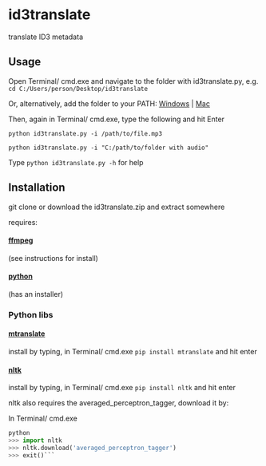 # id3translate
translate ID3 metadata

## Usage

Open Terminal/ cmd.exe and navigate to the folder with id3translate.py, e.g. `cd C:/Users/person/Desktop/id3translate`

Or, alternatively, add the folder to your PATH: [Windows](https://superuser.com/questions/949560/how-do-i-set-system-environment-variables-in-windows-10) | [Mac](https://stackoverflow.com/questions/14637979/how-to-permanently-set-path-on-linux-unix)

Then, again in Terminal/ cmd.exe, type the following and hit Enter

`python id3translate.py -i /path/to/file.mp3`

`python id3translate.py -i "C:/path/to/folder with audio"`

Type `python id3translate.py -h` for help

## Installation

git clone or download the id3translate.zip and extract somewhere

requires:

#### [ffmpeg](https://github.com/adaptlearning/adapt_authoring/wiki/Installing-FFmpeg)

(see instructions for install)

#### [python](https://www.python.org/downloads/)

(has an installer)

### Python libs

#### [mtranslate](https://pypi.python.org/pypi?:action=display&name=mtranslate&version=1.3)

install by typing, in Terminal/ cmd.exe `pip install mtranslate` and hit enter

#### [nltk](https://pypi.python.org/pypi/nltk)
install by typing, in Terminal/ cmd.exe `pip install nltk` and hit enter

nltk also requires the averaged_perceptron_tagger, download it by:

In Terminal/ cmd.exe

```python
python
>>> import nltk
>>> nltk.download('averaged_perceptron_tagger')
>>> exit()```
